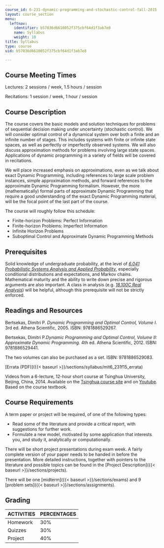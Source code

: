```yaml
---
course_id: 6-231-dynamic-programming-and-stochastic-control-fall-2015
layout: course_section
menu:
  leftnav:
    identifier: b57036d6610052f375cbf64d1f3ab7e8
    name: Syllabus
    weight: 10
title: Syllabus
type: course
uid: b57036d6610052f375cbf64d1f3ab7e8

---
```


Course Meeting Times
--------------------

Lectures: 2 sessions / week, 1.5 hours / session

Recitations: 1 session / week, 1 hour / session

Course Description
------------------

The course covers the basic models and solution techniques for problems of sequential decision making under uncertainty (stochastic control). We will consider optimal control of a dynamical system over both a finite and an infinite number of stages. This includes systems with finite or infinite state spaces, as well as perfectly or imperfectly observed systems. We will also discuss approximation methods for problems involving large state spaces. Applications of dynamic programming in a variety of fields will be covered in recitations.

We will place increased emphasis on approximations, even as we talk about exact Dynamic Programming, including references to large scale problem instances, simple approximation methods, and forward references to the approximate Dynamic Programming formalism. However, the more (mathematically) formal parts of approximate Dynamic Programming that require a good understanding of the exact Dynamic Programming material, will be the focal point of the last part of the course.

The course will roughly follow this schedule:

*   Finite-horizon Problems: Perfect Information
*   Finite-horizon Problems: Imperfect Information
*   Infinite Horizon Problems
*   Suboptimal Control and Approximate Dynamic Programming Methods

Prerequisites
-------------

Solid knowledge of undergraduate probability, at the level of [_6.041 Probabilistic Systems Analysis and Applied Probability_](/courses/6-041sc-probabilistic-systems-analysis-and-applied-probability-fall-2013), especially conditional distributions and expectations, and Markov chains. Mathematical maturity and the ability to write down precise and rigorous arguments are also important. A class in analysis (e.g. [_18.100C Real Analysis_](/courses/18-100c-real-analysis-fall-2012)) will be helpful, although this prerequisite will not be strictly enforced.

Readings and Resources
----------------------

Bertsekas, Dimitri P. _Dynamic Programming and Optimal Control, Volume I._ 3rd ed. Athena Scientific, 2005. ISBN: 9781886529267.

Bertsekas, Dimitri P._Dynamic Programming and Optimal Control, Volume II: Approximate Dynamic Programming._ 4th ed. Athena Scientific, 2012. ISBN: 9781886529441.

The two volumes can also be purchased as a set. ISBN: 9781886529083.

[Errata (PDF)]({{< baseurl >}}/sections/syllabus/mit6_231f15_errata)

Videos from a 6-lecture, 12-hour short course at Tsinghua University, Beijing, China, 2014. Available on the [Tsinghua course site](http://adpthu2014.weebly.com/videos.html) and on [Youtube](http://www.youtube.com/playlist?list=PLiCLbsFQNFAxOmVeqPhI5er1LGf2-L9I4). Based on the course textbook.

Course Requirements
-------------------

A term paper or project will be required, of one of the following types:

*   Read some of the literature and provide a critical report, with suggestions for further work.
*   Formulate a new model, motivated by some application that interests you, and study it, analytically or computationally.

There will be short project presentations during exam week. A fairly complete version of your paper needs to be handed in before the presentation. More detailed instructions, together with pointers to the literature and possible topics can be found in the [Project Description]({{< baseurl >}}/sections/projects).

There will be one [midterm]({{< baseurl >}}/sections/exams) and 9 [problem sets]({{< baseurl >}}/sections/assignments).

Grading
-------

| ACTIVITIES | PERCENTAGES |
| --- | --- |
| Homework | 30% |
| Quizzes | 30% |
| Project | 40%